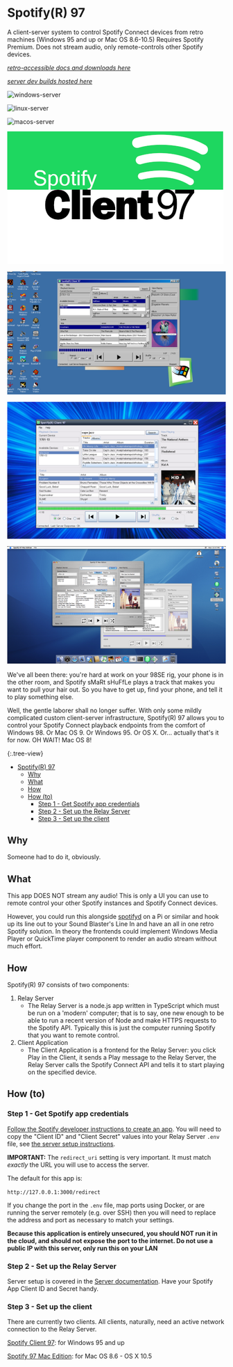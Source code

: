 # Spotify(R) 97

A client-server system to control Spotify Connect devices from retro machines (Windows 95 and up or Mac OS 8.6-10.5) Requires Spotify Premium. Does not stream audio, only remote-controls other Spotify devices.

[*retro-accessible docs and downloads here*](http://retro.queenkjuul.xyz/spotify97)

[*server dev builds hosted here*](http://retro.queenkjuul.xyz/spotify97/server)

![windows-server](https://github.com/queenkjuul/spotify97/actions/workflows/build-windows.yml/badge.svg)

![linux-server](https://github.com/queenkjuul/spotify97/actions/workflows/build-linux.yml/badge.svg)

![macos-server](https://github.com/queenkjuul/spotify97/actions/workflows/build-macos.yml/badge.svg)

![Spotify Connect logo](client/SpotifyClient97/Images/SpotifySplash.png)

![Screenshot of Spotify Client 97 running on Windows 98](./screenshot98.png)

![Screenshot of Spotify Client 97 running on Windows XP](./screenshotXP.png)

![Screenshot of Spotify 97 Mac Edition running on OS X](./screenshotMac.png)

We've all been there: you're hard at work on your 98SE rig, your phone is in the other room, and Spotify sMaRt sHuFfLe plays a track that makes you want to pull your hair out. So you have to get up, find your phone, and tell it to play something else.

Well, the gentle laborer shall no longer suffer. With only some mildly complicated custom client-server infrastructure, Spotify(R) 97 allows you to control your Spotify Connect playback endpoints from the comfort of Windows 98. Or Mac OS 9. Or Windows 95. Or OS X. Or... actually that's it for now. OH WAIT! Mac OS 8!

{:.tree-view}
- [Spotify(R) 97](#spotifyr-97)
  - [Why](#why)
  - [What](#what)
  - [How](#how)
  - [How (to)](#how-to)
    - [Step 1 - Get Spotify app credentials](#step-1---get-spotify-app-credentials)
    - [Step 2 - Set up the Relay Server](#step-2---set-up-the-relay-server)
    - [Step 3 - Set up the client](#step-3---set-up-the-client)

## Why

Someone had to do it, obviously.

## What

This app DOES NOT stream any audio! This is only a UI you can use to remote control your other Spotify instances and Spotify Connect devices.

However, you could run this alongside [spotifyd](https://github.com/Spotifyd/spotifyd) on a Pi or similar and hook up its line out to your Sound Blaster's Line In and have an all in one retro Spotify solution. In theory the frontends could implement Windows Media Player or QuickTime player component to render an audio stream without much effort.

## How

Spotify(R) 97 consists of two components:

1. Relay Server
   - The Relay Server is a node.js app written in TypeScript which must be run on a 'modern' computer; that is to say, one new enough to be able to run a recent version of Node and make HTTPS requests to the Spotify API. Typically this is just the computer running Spotify that you want to remote control.
2. Client Application
   - The Client Application is a frontend for the Relay Server: you click Play in the Client, it sends a Play message to the Relay Server, the Relay Server calls the Spotify Connect API and tells it to start playing on the specified device.

## How (to)

### Step 1 - Get Spotify app credentials

[Follow the Spotify developer instructions to create an app](https://developer.spotify.com/documentation/web-api/tutorials/getting-started#create-an-app). You will need to copy the "Client ID" and "Client Secret" values into your Relay Server `.env` file, see [the server setup instructions](./server/).

**IMPORTANT:** The `redirect_uri` setting is very important. It must match *exactly* the URL you will use to access the server.

The default for this app is:

`http://127.0.0.1:3000/redirect`

If you change the port in the `.env` file, map ports using Docker, or are running the server remotely (e.g. over SSH) then you will need to replace the address and port as necessary to match your settings.

**Because this application is entirely unsecured, you should **NOT** run it in the cloud, and should not expose the port to the internet. Do not use a public IP with this server, only run this on your LAN**

### Step 2 - Set up the Relay Server

Server setup is covered in the [Server documentation](./server). Have your Spotify App Client ID and Secret handy.

### Step 3 - Set up the client

There are currently two clients. All clients, naturally, need an active network connection to the Relay Server.

[Spotify Client 97](./client/SpotifyClient97): for Windows 95 and up

[Spotify 97 Mac Edition](./client/Spotify97MacEdition): for Mac OS 8.6 - OS X 10.5
